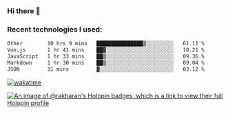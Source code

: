 ### Hi there 👋

### Recent technologies I used:
<!--START_SECTION:waka-->

```txt
Other        10 hrs 9 mins   ███████████████▒░░░░░░░░░   61.11 %
Vue.js       1 hr 41 mins    ██▓░░░░░░░░░░░░░░░░░░░░░░   10.21 %
JavaScript   1 hr 33 mins    ██▒░░░░░░░░░░░░░░░░░░░░░░   09.36 %
Markdown     1 hr 30 mins    ██▒░░░░░░░░░░░░░░░░░░░░░░   09.04 %
JSON         31 mins         ▓░░░░░░░░░░░░░░░░░░░░░░░░   03.12 %
```

<!--END_SECTION:waka-->
[![wakatime](https://wakatime.com/badge/user/fe50d444-0cee-4d14-a0b3-b9e8509eb4d0.svg)](https://wakatime.com/@fe50d444-0cee-4d14-a0b3-b9e8509eb4d0)

[![An image of @rakharan's Holopin badges, which is a link to view their full Holopin profile](https://holopin.me/rakharan)](https://holopin.io/@rakharan)
